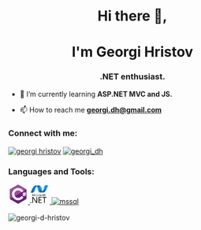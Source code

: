 <h1 align="center">Hi there 👋,</h1>
<h1 align="center">I'm Georgi Hristov</h1>
<h3 align="center">.NET enthusiast.</h3>



- 🌱 I’m currently learning **ASP.NET MVC and JS.**

- 📫 How to reach me **georgi.dh@gmail.com**

<h3 align="left">Connect with me:</h3>
<p align="left">
<a href="https://linkedin.com/in/georgi hristov" target="blank"><img align="center" src="https://raw.githubusercontent.com/rahuldkjain/github-profile-readme-generator/master/src/images/icons/Social/linked-in-alt.svg" alt="georgi hristov" height="30" width="40" /></a>
<a href="https://www.hackerrank.com/georgi_dh" target="blank"><img align="center" src="https://raw.githubusercontent.com/rahuldkjain/github-profile-readme-generator/master/src/images/icons/Social/hackerrank.svg" alt="georgi_dh" height="30" width="40" /></a>
</p>

<h3 align="left">Languages and Tools:</h3>
<p align="left"> <a href="https://www.w3schools.com/cs/" target="_blank" rel="noreferrer"> <img src="https://raw.githubusercontent.com/devicons/devicon/master/icons/csharp/csharp-original.svg" alt="csharp" width="40" height="40"/> </a> <a href="https://dotnet.microsoft.com/" target="_blank" rel="noreferrer"> <img src="https://raw.githubusercontent.com/devicons/devicon/master/icons/dot-net/dot-net-original-wordmark.svg" alt="dotnet" width="40" height="40"/> </a> <a href="https://www.microsoft.com/en-us/sql-server" target="_blank" rel="noreferrer"> <img src="https://www.svgrepo.com/show/303229/microsoft-sql-server-logo.svg" alt="mssql" width="40" height="40"/> </a> </p>

<p><img align="center" src="https://github-readme-stats.vercel.app/api/top-langs?username=georgi-d-hristov&show_icons=true&locale=en&layout=compact" alt="georgi-d-hristov" /></p>

